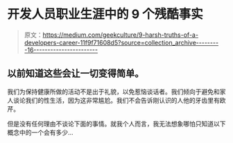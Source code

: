 # 开发人员职业生涯中的 9 个残酷事实

> 原文：<https://medium.com/geekculture/9-harsh-truths-of-a-developers-career-11f9f71608d5?source=collection_archive---------16----------------------->

## 以前知道这些会让一切变得简单。

我们为保持健康所做的活动不是出于礼貌，以免惹恼谈话者。我们倾向于避免和家人谈论我们的性生活，因为这非常尴尬。我们不会告诉刚认识的人他的牙齿里有欧芹。

但是没有任何理由不谈论下面的事情。就我个人而言，我无法想象哪怕只知道以下概念中的一个会有多少…